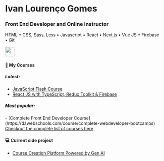 
<h1>Ivan Lourenço Gomes</h1>
<h3>Front End Developer and Online Instructor</h3>
<p>HTML &#8226; CSS, Sass, Less &#8226; Javascript &#8226; React &#8226; Next.js &#8226; Vue JS &#8226; Firebase &#8226; Git </p>
<a href="https://www.linkedin.com/in/ivan-louren%C3%A7o-gomes-07694956/" target="_blank" ><img height="30" src="https://cdn-icons-png.flaticon.com/512/174/174857.png"></a>


<h4>📕 My Courses</h4>

<h5>Latest:</h5>

- [JavaScript Flash Course](https://dawebschools.com/course/javascript-flash-course)
- [React JS with TypeScript, Redux Toolkit & Firebase](https://dawebschools.com/course/react-complete-redux-typescript-firebase)

<h5>Most popular:</h5>
- [Complete Front End Developer Course](https://dawebschools.com/course/complete-webdeveloper-bootcamps)

<br>
<a href="https://dawebschools.com/" target="_blank">Checkout the complete list of courses here</a>

<h4>💻 Current side project</h4>

- [Course Creation Platform Powered by Gen AI](https://github.com/Daweb-Schools/pedro-app)




